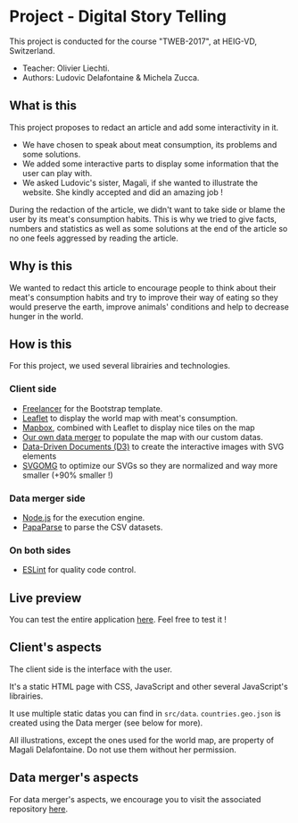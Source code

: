 # Project - Digital Story Telling
This project is conducted for the course "TWEB-2017", at HEIG-VD, Switzerland.

* Teacher: Olivier Liechti.
* Authors: Ludovic Delafontaine & Michela Zucca.

## What is this
This project proposes to redact an article and add some interactivity in it.
	
* We have chosen to speak about meat consumption, its problems and some solutions.
* We added some interactive parts to display some information that the user can play with.
* We asked Ludovic's sister, Magali, if she wanted to illustrate the website. She kindly accepted and did an amazing job !
	
During the redaction of the article, we didn't want to take side or blame the user by its meat's consumption habits. This is why we tried to give facts, numbers and statistics as well as some solutions at the end of the article so no one feels aggressed by reading the article.
	
## Why is this
We wanted to redact this article to encourage people to think about their meat's consumption habits and try to improve their way of eating so they would preserve the earth, improve animals' conditions and help to decrease hunger in the world.

## How is this
For this project, we used several librairies and technologies.

### Client side
* [Freelancer](http://startbootstrap.com/template-overviews/freelancer/) for the Bootstrap template.
* [Leaflet](http://leafletjs.com/) to display the world map with meat's consumption.
* [Mapbox](https://www.mapbox.com/), combined with Leaflet to display nice tiles on the map
* [Our own data merger](https://github.com/heig-vd-tweb2017/digital-story-telling-data-merger) to populate the map with our custom datas.
* [Data-Driven Documents (D3)](https://d3js.org/) to create the interactive images with SVG elements
* [SVGOMG](https://jakearchibald.github.io/svgomg/) to optimize our SVGs so they are normalized and way more smaller (+90% smaller !)

### Data merger side
* [Node.js](https://nodejs.org/) for the execution engine.
* [PapaParse](http://papaparse.com/) to parse the CSV datasets.

### On both sides
* [ESLint](https://eslint.org/) for quality code control.

## Live preview
You can test the entire application [here](https://heig-vd-tweb2017.github.io/digital-story-telling-client/). Feel free to test it !

## Client's aspects
The client side is the interface with the user.

It's a static HTML page with CSS, JavaScript and other several JavaScript's librairies.

It use multiple static datas you can find in `src/data`. `countries.geo.json` is created using the Data merger (see below for more).

All illustrations, except the ones used for the world map, are property of Magali Delafontaine. Do not use them without her permission.

## Data merger's aspects
For data merger's aspects, we encourage you to visit the associated repository [here](https://github.com/heig-vd-tweb2017/digital-story-telling-data-merger).
